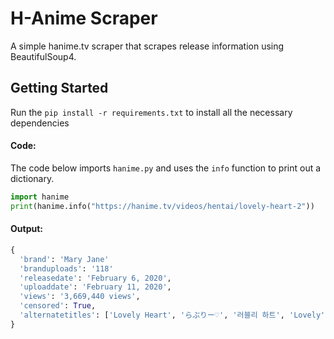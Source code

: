 # H-Anime Scraper
A simple hanime.tv scraper that scrapes release information using BeautifulSoup4.

## Getting Started

Run the `pip install -r requirements.txt` to install all the necessary dependencies

#### Code:
The code below imports `hanime.py` and uses the `info` function to print out a dictionary.
```python
import hanime
print(hanime.info("https://hanime.tv/videos/hentai/lovely-heart-2"))
```
#### Output:
```python
{
  'brand': 'Mary Jane'
  'branduploads': '118'
  'releasedate': 'February 6, 2020',
  'uploaddate': 'February 11, 2020',
  'views': '3,669,440 views',
  'censored': True,
  'alternatetitles': ['Lovely Heart', 'らぶりー♡', '러블리 하트', 'Lovely', 'Lovely ♡', 'Lovely Heart']
}
```
